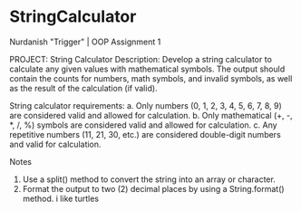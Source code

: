# StringCalculator
Nurdanish "Trigger" | OOP Assignment 1

PROJECT: String Calculator
Description: Develop a string calculator to calculate any given values with mathematical
symbols. The output should contain the counts for numbers, math symbols, and invalid symbols, as well as the result of the calculation (if valid).

String calculator requirements:
a. Only numbers (0, 1, 2, 3, 4, 5, 6, 7, 8, 9) are considered valid and allowed for calculation.
b. Only mathematical (+, -, *, /, %) symbols are considered valid and allowed for calculation.
c. Any repetitive numbers (11, 21, 30, etc.) are considered double-digit numbers and valid for calculation.

Notes
1. Use a split() method to convert the string into an array or character.
2. Format the output to two (2) decimal places by using a String.format() method.
i like turtles